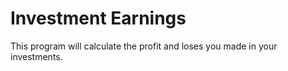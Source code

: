# Investment Earnings
This program will calculate the profit and loses you made in your investments.